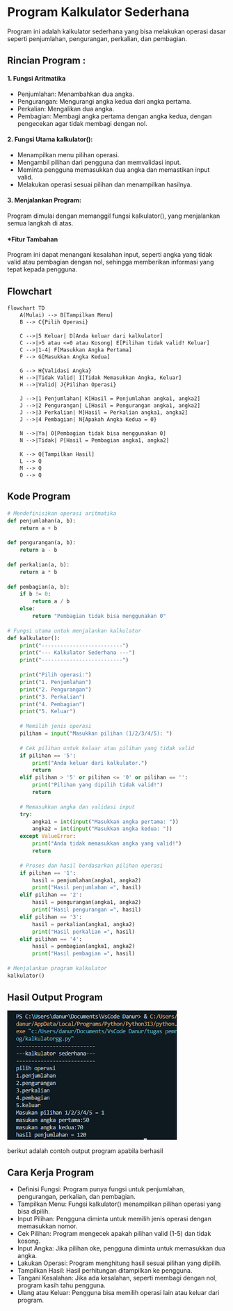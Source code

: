 # Program Kalkulator Sederhana
Program ini adalah kalkulator sederhana yang bisa melakukan operasi dasar seperti penjumlahan, pengurangan, perkalian, dan pembagian.
    
## Rincian Program :
#### 1. Fungsi Aritmatika
- Penjumlahan: Menambahkan dua angka.
- Pengurangan: Mengurangi angka kedua dari angka pertama.
- Perkalian: Mengalikan dua angka.
- Pembagian: Membagi angka pertama dengan angka kedua, dengan pengecekan agar tidak membagi dengan nol.

#### 2. Fungsi Utama kalkulator():
- Menampilkan menu pilihan operasi.
- Mengambil pilihan dari pengguna dan memvalidasi input.
- Meminta pengguna memasukkan dua angka dan memastikan input valid.
- Melakukan operasi sesuai pilihan dan menampilkan hasilnya.

#### 3. Menjalankan Program:
Program dimulai dengan memanggil fungsi kalkulator(), yang menjalankan semua langkah di atas.

#### *Fitur Tambahan
Program ini dapat menangani kesalahan input, seperti angka yang tidak valid atau pembagian dengan nol, sehingga memberikan informasi yang tepat kepada pengguna.

## Flowchart
````mermaid
flowchart TD
    A(Mulai) --> B[Tampilkan Menu]
    B --> C{Pilih Operasi}
    
    C -->|5 Keluar| D[Anda keluar dari kalkulator]
    C -->|>5 atau <=0 atau Kosong| E[Pilihan tidak valid! Keluar]
    C -->|1-4| F[Masukkan Angka Pertama]
    F --> G[Masukkan Angka Kedua]
    
    G --> H{Validasi Angka}
    H -->|Tidak Valid| I[Tidak Memasukkan Angka, Keluar]
    H -->|Valid| J{Pilihan Operasi}
    
    J -->|1 Penjumlahan| K[Hasil = Penjumlahan angka1, angka2]
    J -->|2 Pengurangan| L[Hasil = Pengurangan angka1, angka2]
    J -->|3 Perkalian| M[Hasil = Perkalian angka1, angka2]
    J -->|4 Pembagian| N{Apakah Angka Kedua = 0}
    
    N -->|Ya| O[Pembagian tidak bisa menggunakan 0]
    N -->|Tidak| P[Hasil = Pembagian angka1, angka2]
    
    K --> Q[Tampilkan Hasil]
    L --> Q
    M --> Q
    O --> Q
````

## Kode Program 
```python
# Mendefinisikan operasi aritmatika
def penjumlahan(a, b):
    return a + b

def pengurangan(a, b):
    return a - b

def perkalian(a, b):
    return a * b

def pembagian(a, b):
    if b != 0:
        return a / b
    else:
        return "Pembagian tidak bisa menggunakan 0"

# Fungsi utama untuk menjalankan kalkulator
def kalkulator():
    print("--------------------------")
    print("--- Kalkulator Sederhana ---")
    print("--------------------------")
    
    print("Pilih operasi:")
    print("1. Penjumlahan")
    print("2. Pengurangan")
    print("3. Perkalian")
    print("4. Pembagian")
    print("5. Keluar")
    
    # Memilih jenis operasi
    pilihan = input("Masukkan pilihan (1/2/3/4/5): ")
    
    # Cek pilihan untuk keluar atau pilihan yang tidak valid
    if pilihan == '5':
        print("Anda keluar dari kalkulator.")
        return
    elif pilihan > '5' or pilihan <= '0' or pilihan == '':
        print("Pilihan yang dipilih tidak valid!")
        return
    
    # Memasukkan angka dan validasi input
    try:
        angka1 = int(input("Masukkan angka pertama: "))
        angka2 = int(input("Masukkan angka kedua: "))
    except ValueError:
        print("Anda tidak memasukkan angka yang valid!")
        return
    
    # Proses dan hasil berdasarkan pilihan operasi
    if pilihan == '1':
        hasil = penjumlahan(angka1, angka2)
        print("Hasil penjumlahan =", hasil)
    elif pilihan == '2':
        hasil = pengurangan(angka1, angka2)
        print("Hasil pengurangan =", hasil)
    elif pilihan == '3':
        hasil = perkalian(angka1, angka2)
        print("Hasil perkalian =", hasil)
    elif pilihan == '4':
        hasil = pembagian(angka1, angka2)
        print("Hasil pembagian =", hasil)

# Menjalankan program kalkulator
kalkulator()
```

## Hasil Output Program

![output](Output_Kalkulator.png)

berikut adalah contoh output program apabila berhasil 

## Cara Kerja Program

- Definisi Fungsi: Program punya fungsi untuk penjumlahan, pengurangan, perkalian, dan pembagian.
- Tampilkan Menu: Fungsi kalkulator() menampilkan pilihan operasi yang bisa dipilih.
- Input Pilihan: Pengguna diminta untuk memilih jenis operasi dengan memasukkan nomor.
- Cek Pilihan: Program mengecek apakah pilihan valid (1-5) dan tidak kosong.
- Input Angka: Jika pilihan oke, pengguna diminta untuk memasukkan dua angka.
- Lakukan Operasi: Program menghitung hasil sesuai pilihan yang dipilih.
- Tampilkan Hasil: Hasil perhitungan ditampilkan ke pengguna.
- Tangani Kesalahan: Jika ada kesalahan, seperti membagi dengan nol, program kasih tahu pengguna.
- Ulang atau Keluar: Pengguna bisa memilih operasi lain atau keluar dari program.

